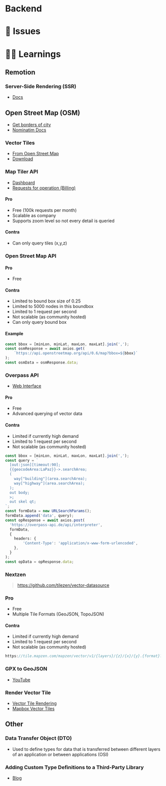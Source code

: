 # Backend

# 🔴 Issues

# 👨‍🏫 Learnings

## Remotion

### Server-Side Rendering (SSR)
- [Docs](https://www.remotion.dev/docs/ssr)

## Open Street Map (OSM)
- [Get borders of city](https://www.youtube.com/watch?v=fRTHshCj-L0)
- [Nominatim Docs](https://nominatim.org/release-docs/develop/api/Overview/)

### Vector Tiles
- [From Open Street Map](https://www.youtube.com/watch?v=Wh--DHRULkE)
- [Download](https://data.maptiler.com/downloads/tileset/osm/)

### Map Tiler API
- [Dashboard](https://cloud.maptiler.com/account/analytics)
- [Requests for operation (Billing)](https://documentation.maptiler.com/hc/en-us/articles/6576861156753-What-is-a-MapTiler-Cloud-request-)

#### Pro
- Free (100k requests per month)
- Scalable as company
- Supports zoom level so not every detail is queried

#### Contra
- Can only query tiles (x,y,z)

### Open Street Map API

#### Pro
- Free

#### Contra
- Limited to bound box size of 0.25
- Limited to 5000 nodes in this boundbox
- Limited to 1 request per second
- Not scalable (as community hosted)
- Can only query bound box

#### Example
```ts
const bbox = [minLon, minLat, maxLon, maxLat].join(',');
const osmResponse = await axios.get(
    `https://api.openstreetmap.org/api/0.6/map?bbox=${bbox}`
);
const osmData = osmResponse.data;
```

### Overpass API
- [Web Interface](https://overpass-turbo.eu/)

#### Pro
- Free
- Advanced querying of vector data

#### Contra
- Limited if currently high demand
- Limited to 1 request per second
- Not scalable (as community hosted)

```ts
const bbox = [minLon, minLat, maxLon, maxLat].join(',');
const query = `
  [out:json][timeout:90];
  {{geocodeArea:LaPaz}}->.searchArea;
  (
    way["building"](area.searchArea);
    way["highway"](area.searchArea);
  );
  out body;
  >;
  out skel qt;
`;
const formData = new URLSearchParams();
formData.append('data', query);
const opResponse = await axios.post(
  'https://overpass-api.de/api/interpreter',
  formData,
  {
    headers: {
        'Content-Type': 'application/x-www-form-urlencoded',
    },
  }
);
const opData = opResponse.data;
```

### Nextzen
> https://github.com/tilezen/vector-datasource

### Pro
- Free
- Multiple Tile Formats (GeoJSON, TopoJSON)

#### Contra
- Limited if currently high demand
- Limited to 1 request per second
- Not scalable (as community hosted)

```ts
https://tile.mapzen.com/mapzen/vector/v1/{layers}/{z}/{x}/{y}.{format}?api_key=your-mapzen-api-key
```

### GPX to GeoJSON
- [YouTube](https://www.youtube.com/watch?v=YwRGml8_3DU)

### Render Vector Tile
- [Vector Tile Rendering](https://observablehq.com/@jjhembd/vector-tile-rendering)
- [Mapbox Vector Tiles](https://observablehq.com/@d3/mapbox-vector-tiles?collection=@d3/d3-tile)
## Other

### Data Transfer Object (DTO)
- Used to define types for data that is transferred between different layers of an application or between applications (OSI)

### Adding Custom Type Definitions to a Third-Party Library
- [Blog](https://www.detroitlabs.com/blog/adding-custom-type-definitions-to-a-third-party-library/)